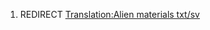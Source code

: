 1.  REDIRECT [Translation:Alien materials
    txt/sv](Translation:Alien_materials_txt/sv "wikilink")